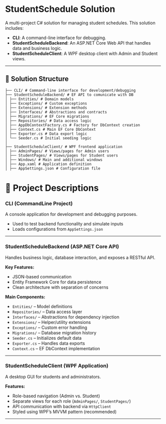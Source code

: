 ﻿# StudentSchedule Solution

A multi-project C# solution for managing student schedules. This solution includes:

- **CLI**: A command-line interface for debugging.
- **StudentScheduleBackend**: An ASP.NET Core Web API that handles data and business logic.
- **StudentScheduleClient**: A WPF desktop client with Admin and Student views.

---

## 📁 Solution Structure
```StudentSchedule.sln
├── CLI/ # Command-line interface for development/debugging
├── StudentScheduleBackend/ # EF API to comunicate with DB
│ ├── Entities/ # Domain models
│ ├── Exceptions/ # Custom exceptions
│ ├── Extensions/ # Extension methods
│ ├── Interfaces/ # Abstractions and contracts
│ ├── Migrations/ # EF Core migrations
│ ├── Repositories/ # Data access logic
│ ├── AppDbContextFactory.cs # Factory for DbContext creation
│ ├── Context.cs # Main EF Core DbContext
│ ├── Exporter.cs # Data export logic
│ └── Seeder.cs # Initial seeding logic
│
├── StudentScheduleClient/ # WPF frontend application
│ ├── AdminPages/ # Views/pages for Admin users
│ ├── StudentPages/ # Views/pages for Student users
│ ├── Windows/ # Main and additional windows
│ ├── App.xaml # Application definition
│ ├── AppSettings.json # Configuration file
```

# 🧰 Project Descriptions

### CLI (CommandLine Project)

A console application for development and debugging purposes.

- Used to test backend functionality and simulate inputs
- Loads configurations from `AppSettings.json`

---

### StudentScheduleBackend (ASP.NET Core API)

Handles business logic, database interaction, and exposes a RESTful API.

**Key Features:**

- JSON-based communication  
- Entity Framework Core for data persistence  
- Clean architecture with separation of concerns

**Main Components:**

- `Entities/` – Model definitions  
- `Repositories/` – Data access layer  
- `Interfaces/` – Abstractions for dependency injection  
- `Extensions/` – Helper/utility extensions  
- `Exceptions/` – Custom error handling  
- `Migrations/` – Database migration history  
- `Seeder.cs` – Initializes default data  
- `Exporter.cs` – Handles data exports  
- `Context.cs` – EF DbContext implementation

---

### StudentScheduleClient (WPF Application)

A desktop GUI for students and administrators.

**Features:**

- Role-based navigation (Admin vs. Student)
- Separate views for each role (`AdminPages/`, `StudentPages/`)
- API communication with backend via `HttpClient`
- Styled using WPF’s MVVM pattern (recommended)

---